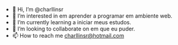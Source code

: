 - 👋 Hi, I’m @charllinsr
- 👀 I’m interested in em aprender a programar em ambiente web. 
- 🌱 I’m currently learning a iniciar meus estudos.
- 💞️ I’m looking to collaborate on em que eu puder.
- 📫 How to reach me charllinsr@hotmail.com

<!---
charllinsr/charllinsr is a ✨ special ✨ repository because its `README.md` (this file) appears on your GitHub profile.
You can click the Preview link to take a look at your changes.
--->
